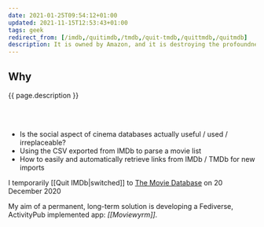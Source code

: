 ```yaml
---
date: 2021-01-25T09:54:12+01:00
updated: 2021-11-15T12:53:43+01:00
tags: geek
redirect_from: [/imdb,/quitimdb,/tmdb,/quit-tmdb,/quittmdb,/quitmdb]
description: It is owned by Amazon, and it is destroying the profoundness and sacredness of cinema.
---
```

## Why

{{ page.description }}

<br>
<br>

- Is the social aspect of cinema databases actually useful / used / irreplaceable?
- Using the CSV exported from IMDb to parse a movie list
- How to easily and automatically retrieve links from IMDb / TMDb for new imports

I temporarily [[Quit IMDb|switched]] to [The Movie Database](https://www.themoviedb.org/u/xplosionmind 'My account on The Movie Database') on <time datetime='2020-12-20T12:51:23+01:00'>20 December 2020</time>

My aim of a permanent, long-term solution is developing a Fediverse, ActivityPub implemented app: *[[Moviewyrm]]*.